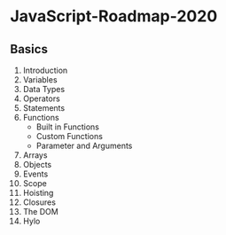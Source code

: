# JavaScript-Roadmap-2020

## Basics

1. Introduction
2. Variables
3. Data Types
4. Operators
5. Statements
6. Functions
	 - Built in Functions
	 - Custom Functions
	 - Parameter and Arguments
7. Arrays 
8. Objects
9.  Events
10. Scope
11. Hoisting
12.  Closures
13. The DOM  
14. Hylo
<!--stackedit_data:
eyJoaXN0b3J5IjpbLTE3NzczMDMzNjFdfQ==
-->